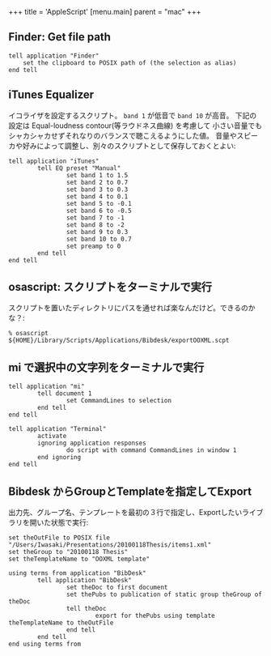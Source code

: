 +++
title = 'AppleScript'
[menu.main]
  parent = "mac"
+++

## Finder: Get file path

    tell application "Finder"
        set the clipboard to POSIX path of (the selection as alias)
    end tell

## iTunes Equalizer

イコライザを設定するスクリプト。
`band 1` が低音で `band 10` が高音。
下記の設定は Equal-loudness contour(等ラウドネス曲線) を考慮して
小さい音量でもシャカシャカせずそれなりのバランスで聴こえるようにした値。
音量やスピーカや好みによって調整し、別々のスクリプトとして保存しておくとよい:

    tell application "iTunes"
            tell EQ preset "Manual"
                    set band 1 to 1.5
                    set band 2 to 0.7
                    set band 3 to 0.3
                    set band 4 to 0.1
                    set band 5 to -0.1
                    set band 6 to -0.5
                    set band 7 to -1
                    set band 8 to -2
                    set band 9 to 0.3
                    set band 10 to 0.7
                    set preamp to 0
            end tell
    end tell

## osascript: スクリプトをターミナルで実行

スクリプトを置いたディレクトリにパスを通せれば楽なんだけど。できるのかな？:

    % osascript ${HOME}/Library/Scripts/Applications/Bibdesk/exportOOXML.scpt

## mi で選択中の文字列をターミナルで実行

    tell application "mi"
            tell document 1
                    set CommandLines to selection
            end tell
    end tell

    tell application "Terminal"
            activate
            ignoring application responses
                    do script with command CommandLines in window 1
            end ignoring
    end tell

## Bibdesk からGroupとTemplateを指定してExport

出力先、グループ名、テンプレートを最初の３行で指定し、Exportしたいライブラリを開いた状態で実行:

    set theOutFile to POSIX file "/Users/Iwasaki/Presentations/20100118Thesis/items1.xml"
    set theGroup to "20100118 Thesis"
    set theTemplateName to "OOXML template"

    using terms from application "BibDesk"
            tell application "BibDesk"
                    set theDoc to first document
                    set thePubs to publication of static group theGroup of theDoc
                    tell theDoc
                            export for thePubs using template theTemplateName to theOutFile
                    end tell
            end tell
    end using terms from
